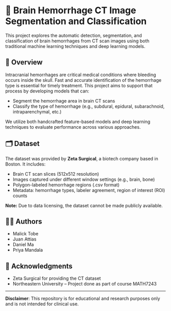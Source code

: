 # 🧠 Brain Hemorrhage CT Image Segmentation and Classification

This project explores the automatic detection, segmentation, and classification of brain hemorrhages from CT scan images using both traditional machine learning techniques and deep learning models.

## 📌 Overview

Intracranial hemorrhages are critical medical conditions where bleeding occurs inside the skull. Fast and accurate identification of the hemorrhage type is essential for timely treatment. This project aims to support that process by developing models that can:

- Segment the hemorrhage area in brain CT scans
- Classify the type of hemorrhage (e.g., subdural, epidural, subarachnoid, intraparenchymal, etc.)

We utilize both handcrafted feature-based models and deep learning techniques to evaluate performance across various approaches.

## 🗂️ Dataset

The dataset was provided by **Zeta Surgical**, a biotech company based in Boston. It includes:

- Brain CT scan slices (512x512 resolution)
- Images captured under different window settings (e.g., brain, bone)
- Polygon-labeled hemorrhage regions (.csv format)
- Metadata: hemorrhage types, labeler agreement, region of interest (ROI) counts

**Note:** Due to data licensing, the dataset cannot be made publicly available.

## 🧑‍💻 Authors

- Malick Tobe  
- Juan Attias
- Daniel Ma
- Priya Mandala

## 📜 Acknowledgments

- Zeta Surgical for providing the CT dataset  
- Northeastern University – Project done as part of course MATH7243

---

**Disclaimer**: This repository is for educational and research purposes only and is not intended for clinical use.
